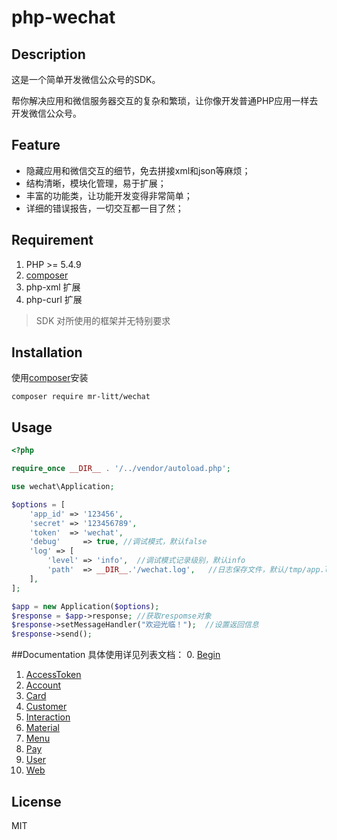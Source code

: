 # php-wechat
## Description
这是一个简单开发微信公众号的SDK。

帮你解决应用和微信服务器交互的复杂和繁琐，让你像开发普通PHP应用一样去开发微信公众号。
 
## Feature
 - 隐藏应用和微信交互的细节，免去拼接xml和json等麻烦；
 - 结构清晰，模块化管理，易于扩展；
 - 丰富的功能类，让功能开发变得非常简单；
 - 详细的错误报告，一切交互都一目了然；
 
## Requirement
1. PHP >= 5.4.9
2. [composer](http://www.phpcomposer.com/)
3. php-xml 扩展
4. php-curl 扩展
> SDK 对所使用的框架并无特别要求

## Installation
使用[composer](http://www.phpcomposer.com/)安装
```shell
composer require mr-litt/wechat
```

## Usage

```php
<?php 

require_once __DIR__ . '/../vendor/autoload.php';

use wechat\Application;

$options = [
    'app_id' => '123456',
    'secret' => '123456789',
    'token'  => 'wechat',
    'debug'     => true, //调试模式，默认false
    'log' => [
        'level' => 'info',  //调试模式记录级别，默认info
        'path'  => __DIR__.'/wechat.log',   //日志保存文件，默认/tmp/app.log
    ],
];

$app = new Application($options);
$response = $app->response; //获取respomse对象
$response->setMessageHandler("欢迎光临！");  //设置返回信息
$response->send();

```

##Documentation
具体使用详见列表文档：
0. [Begin]()
1. [AccessToken]()
2. [Account]()
3. [Card]()
4. [Customer]()
5. [Interaction]()
6. [Material]()
7. [Menu]()
8. [Pay]()
9. [User]()
10. [Web]()

## License

MIT
